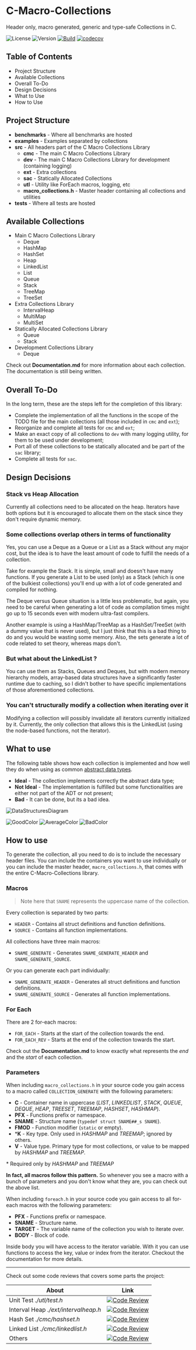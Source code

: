 # C-Macro-Collections

Header only, macro generated, generic and type-safe Collections in C.

![License](https://img.shields.io/badge/License-MIT-blue.svg)
![Version](https://img.shields.io/badge/Version-v1.6.3-orange.svg)
[![Build](https://travis-ci.org/LeoVen/C-Macro-Collections.svg?branch=master)](https://travis-ci.org/LeoVen/C-Macro-Collections)
[![codecov](https://codecov.io/gh/LeoVen/C-Macro-Collections/branch/master/graph/badge.svg)](https://codecov.io/gh/LeoVen/C-Macro-Collections)

## Table of Contents

* Project Structure
* Available Collections
* Overall To-Do
* Design Decisions
* What to Use
* How to Use

## Project Structure

* __benchmarks__ - Where all benchmarks are hosted
* __examples__ - Examples separated by collections
* __src__ - All headers part of the C Macro Collections Library
    * __cmc__ - The main C Macro Collections Library
    * __dev__ - The main C Macro Collections Library for development (containing logging)
    * __ext__ - Extra collections
    * __sac__ - Statically  Allocated Collections
    * __utl__ - Utility like ForEach macros, logging, etc
    * __macro\_collections.h__ - Master header containing all collections and utilities
* __tests__ - Where all tests are hosted

## Available Collections

* Main C Macro Collections Library
    * Deque
    * HashMap
    * HashSet
    * Heap
    * LinkedList
    * List
    * Queue
    * Stack
    * TreeMap
    * TreeSet
* Extra Collections Library
    * IntervalHeap
    * MultiMap
    * MultiSet
* Statically  Allocated Collections Library
    * Queue
    * Stack
* Development Collections Library
    * Deque

Check out **Documentation.md** for more information about each collection. The documentation is still being written.

## Overall To-Do

In the long term, these are the steps left for the completion of this library:

* Complete the implementation of all the functions in the scope of the TODO file for the main collections (all those included in `cmc` and `ext`);
* Reorganize and complete all tests for `cmc` and `ext`;
* Make an exact copy of all collections to `dev` with many logging utility, for them to be used under development;
* Port all of these collections to be statically allocated and be part of the `sac` library;
* Complete all tests for `sac`.

## Design Decisions

### Stack vs Heap Allocation

Currently all collections need to be allocated on the heap. Iterators have both options but it is encouraged to allocate them on the stack since they don't require dynamic memory.

### Some collections overlap others in terms of functionality

Yes, you can use a Deque as a Queue or a List as a Stack without any major cost, but the idea is to have the least amount of code to fulfill the needs of a collection.

Take for example the Stack. It is simple, small and doesn't have many functions. If you generate a List to be used (only) as a Stack (which is one of the bulkiest collections) you'll end up with a lot of code generated and compiled for nothing.

The Deque versus Queue situation is a little less problematic, but again, you need to be careful when generating a lot of code as compilation times might go up to 15 seconds even with modern ultra-fast compilers.

Another example is using a HashMap/TreeMap as a HashSet/TreeSet (with a dummy value that is never used), but I just think that this is a bad thing to do and you would be wasting some memory. Also, the sets generate a lot of code related to set theory, whereas maps don't.

### But what about the LinkedList ?

You can use them as Stacks, Queues and Deques, but with modern memory hierarchy models, array-based data structures have a significantly faster runtime due to caching, so I didn't bother to have specific implementations of those aforementioned collections.

### You can't structurally modify a collection when iterating over it

Modifying a collection will possibly invalidate all iterators currently initialized by it. Currently, the only collection that allows this is the LinkedList (using the node-based functions, not the iterator).

## What to use

The following table shows how each collection is implemented and how well they do when using as common [abstract data types](https://en.wikipedia.org/wiki/Abstract_data_type).

* **Ideal** - The collection implements correctly the abstract data type;
* **Not Ideal** - The implementation is fulfilled but some functionalities are either not part of the ADT or not present;
* **Bad** - It can be done, but its a bad idea.

![DataStructuresDiagram](https://i.imgur.com/hFqBSlC.png)

![GoodColor](https://img.shields.io/badge/Ideal_Implementation-%236abf69.svg)
![AverageColor](https://img.shields.io/badge/Not_Ideal_Implementation-%2363a4ff.svg)
![BadColor](https://img.shields.io/badge/Bad_Implementation-%23ff6659.svg)

## How to use

To generate the collection, all you need to do is to include the necessary header files. You can include the containers you want to use individually or you can include the master header, `macro_collections.h`, that comes with the entire C-Macro-Collections library.

### Macros

> Note here that `SNAME` represents the uppercase name of the collection.

Every collection is separated by two parts:

* `HEADER` - Contains all struct definitions and function definitions.
* `SOURCE` - Contains all function implementations.

All collections have three main macros:

* `SNAME_GENERATE` - Generates `SNAME_GENERATE_HEADER` and `SNAME_GENERATE_SOURCE`.

Or you can generate each part individually:

* `SNAME_GENERATE_HEADER` - Generates all struct definitions and function definitions.
* `SNAME_GENERATE_SOURCE` - Generates all function implementations.

### For Each

There are 2 for-each macros:

* `FOR_EACH` - Starts at the start of the collection towards the end.
* `FOR_EACH_REV` - Starts at the end of the collection towards the start.

Check out the **Documentation.md** to know exactly what represents the *end* and the *start* of each collection.

### Parameters

When including `macro_collections.h` in your source code you gain access to a macro called `COLLECTION_GENERATE` with the following parameters:

* __C__ - Container name in uppercase (*LIST*, *LINKEDLIST*, *STACK*, *QUEUE*, *DEQUE*, *HEAP*, *TREESET*, *TREEMAP*, *HASHSET*, *HASHMAP*).
* __PFX__ - Functions prefix or namespace.
* __SNAME__ - Structure name (`typedef struct SNAME##_s SNAME`).
* __FMOD__ - Function modifier (`static` or empty).
* \*__K__ - Key type. Only used in *HASHMAP* and *TREEMAP*; ignored by others.
* __V__ - Value type. Primary type for most collections, or value to be mapped by *HASHMAP* and *TREEMAP*.

\* Required only by *HASHMAP* and *TREEMAP*

**In fact, all macros follow this pattern.** So whenever you see a macro with a bunch of parameters and you don't know what they are, you can check out the above list.

When including `foreach.h` in your source code you gain access to all for-each macros with the following parameters:

* __PFX__ - Functions prefix or namespace.
* __SNAME__ - Structure name.
* __TARGET__ - The variable name of the collection you wish to iterate over.
* __BODY__ - Block of code.

Inside body you will have access to the iterator variable. With it you can use functions to access the key, value or index from the iterator. Checkout the documentation for more details.

<hr>

Check out some code reviews that covers some parts the project:

| About | Link |
|-------|--------|
| Unit Test *./utl/test.h* | [![Code Review](http://www.zomis.net/codereview/shield/?qid=222954)](http://codereview.stackexchange.com/q/222954/178948) |
| Interval Heap *./ext/intervalheap.h* | [![Code Review](http://www.zomis.net/codereview/shield/?qid=223595)](http://codereview.stackexchange.com/q/223595/178948) |
| Hash Set *./cmc/hashset.h* | [![Code Review](http://www.zomis.net/codereview/shield/?qid=217333)](http://codereview.stackexchange.com/q/217333/178948) |
| Linked List *./cmc/linkedlist.h* | [![Code Review](http://www.zomis.net/codereview/shield/?qid=216737)](http://codereview.stackexchange.com/q/216737/178948) |
| Others | [![Code Review](http://www.zomis.net/codereview/shield/?qid=213553)](http://codereview.stackexchange.com/q/213553/178948) |
